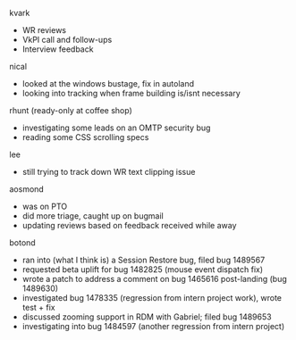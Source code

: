 kvark
  * WR reviews
  * VkPI call and follow-ups
  * Interview feedback

nical
  * looked at the windows bustage, fix in autoland
  * looking into tracking when frame building is/isnt necessary

rhunt (ready-only at coffee shop)
  * investigating some leads on an OMTP security bug
  * reading some CSS scrolling specs

lee
  * still trying to track down WR text clipping issue

aosmond
  * was on PTO
  * did more triage, caught up on bugmail
  * updating reviews based on feedback received while away

botond
  * ran into (what I think is) a Session Restore bug, filed bug 1489567 
  * requested beta uplift for bug 1482825 (mouse event dispatch fix) 
  * wrote a patch to address a comment on bug 1465616 post-landing (bug 1489630) 
  * investigated bug 1478335 (regression from intern project work), wrote test + fix 
  * discussed zooming support in RDM with Gabriel; filed bug 1489653 
  * investigating into bug 1484597 (another regression from intern project)

